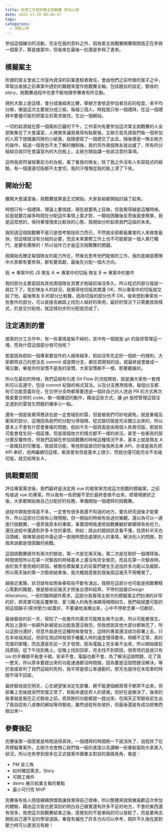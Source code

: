 ```yaml
---
title: 好想工作室的案主挑戰賽 參加心得
date: 2022-11-28 08:40:47
tags:
categories:
  - 活動心得
---
```


參加這個練功的活動，完全在我的意料之外，因為案主挑戰賽開賽期間我正在參與一個案子，算是接案中，但後來在最後一刻還是參與了進來。

<!--more-->

## 模擬案主

所謂的案主會由工作室內資深的前輩進駐者擔任，會由他們之前所做的案子之中，萃取出直接之前專案中遇到的難題來當作挑戰賽主軸，包括題目的設定，驗收的 story，挑戰賽過程中也會不斷地跟參賽者有所互動。

規則大致上是這樣，會分成幾組來比賽，舉辦方會依造參加者目前的程度，來平均分隊，像是這次主要就分成三組，每組三個人，時程就只有一個禮拜，在這一個禮拜中要儘可能的把案主的需求做完，生出一個網站。

一切的起源就在那一個風和日麗的下午，工作室內有要參加這次案主挑戰賽的人全部聚集在了大會議室，人微微多讓我覺得有點緊張，主辦方首先請我們每一個參加的人寫下想跟誰同隊的小紙張，我隨便寫了一個便交了出去，隨後便是一陣主辦方的操作，經過一個我也不太了解的機制後，我的另外兩個隊友就出爐了，所有的分組組合就印在會議室內的大白板上，主辦方開始講一些該注意的事項。

這時我突然凝視著前方的白板，看了看我的隊友，除了我之外沒有人有寫程式的經驗，有一個還連切版都不太會切，我的汗慢慢從我的臉上滑了下來。

## 開始分配

離開大會議室後，挑戰賽就算是正式開始，大家各組都開始討論了起來。

時間只有一個禮拜，理論上要很趕，現在就要馬上狂做，但我覺得越是這種時候，前面就要花越多時間在分配這件事情上面才對，一開始困難後反而後面會簡單，我是這麼想的，保持著慢慢來比較快的心態，我開始分析起來我們這組的未來。

我知道這個挑戰賽不是只是想考驗技術力而已，不然就全部都最厲害的人來做會最快，但這樣就沒有分組的必要，而且未來實際工作上也不可能都是一個人單打獨鬥，是要有團隊的！所以協作力才是這次挑戰賽的關鍵。

我開始去確定每個隊友的能力所在，然後去思考他們能做的工作，我的底線是團隊中大家都有要參與，都有要貢獻，最後先分配一個大方向。

我 => 專案中的 JS
隊友 A => 專案中的切版
隊友 B => 專案中的套件

我的部分主要是因為其他兩個隊友其實才剛碰前端沒多久，所以程式的部分我就一肩扛下了，至於隊友Ａ的狀況，我覺得他切版其實還 OK，所以專案中的切版就交給了他，最後隊友 B 的部分比較難，因為切版的部分也不 OK，後來想到專案有一些套件的部分，可以直接去網路上找別人做好的來用，最好的情況下只需要改改樣式，於是交付給他，就這樣初步的分配就完成了。

## 注定遇到的雷

接案的分工合作中，有一些事情是躲不掉的，其中有一個就是 git 的版控管理這一塊，而為什麼這個部分很可怕呢？

那是因為假如一個專案要協作的人越來越多，假如沒有先定好一個統一的規則，大家都照自己的想法去 commit 或是開分支，都任君開發的話，就最終就會變成一場災難，畢竟你的習慣不是我的習慣，大家習慣都不一樣，那要聽誰的。

所以在最初的時候，我們這組有引進 Git Flow 的流程開發，就是讓大家有一套規則可以去遵守，包括 commit 紀錄的格式寫法，以及分支應用情境，每個分支都有它功能意義存在，在合併分支時都需要透過一個非自己的人透過 PR 的方式再次檢查要合併的 code，做一個確認的動作，藉由這些方式，讓 git 版控管理這個注定遇到的雷發生問題的機率小一點。

還有一個是我覺得應該也是一定會碰到的雷，但是被我們巧妙地避免，就是重複及衝突的部分，這塊因為我們的分配分得很開，程式跟切版是完全獨立出來的，所以基本上不會有什麼會重複的問題，假如今天一個頁面是由兩個人負責切版，那就有可能會發生同一個區塊，但是兩個地方的樣式都不一樣的狀況，甚至一些衝突的部分要反覆修改，但我們這組在參加挑戰賽的時候這種情況不多，基本上就是隊友 A 一直瘋狂的切著版，我就寫功能，等他把版面切好後我再去串 API，亦或是我先把 API 串好，他再繼續切這樣，衝突會有但是基本上很少，而我也僅可能完全不去碰切版，就交給隊友Ａ。

## 挑戰賽期間

評估專案需求後，我們最終是決定用 vue 的框架來完成這次挑戰的模擬案，之前有接過 vue 的專案，所以我有一些把握不至於最終會做不出來，把環境建好之後，大家都開始做自己分配好的任務，準備開始一個禮拜的挑戰賽。

過程中跟我想得差不多，一定會有很多我還不知道的地方，要先研究過後才能實作，所以這部分已經有心理預期，但一開始的時候有些過份樂觀，還以為可以一邊進行挑戰賽，一邊弄我原本的專案，事實證明我連把挑戰賽顧好都顯得有些吃力，還在過程中還遇到許多卡住的事情，例如：跳出的錯誤訊息看不懂，找資料半天也沒頭緒，做專案過程中還必須一直撥時間去處理別人的事情，解決別人的問題，對我來說都是很困難的挑戰。

這個挑戰賽總共有兩次的驗收，第一次是在兩天後，第二次是在剛好一個禮拜後，時間很短所以在第一次驗收的時候基本上還沒有完全做完，而且在第一次驗收時，由於我不會拒絕的原因，被擔任模擬業主的前輩們硬生生追加許多功能以及細節，所以兩天後的第一次驗收結束後，我大概就感覺到我後面這幾天不用睡覺了。

越接近尾聲，狀況就有如雨後春筍般不斷有湧出，我猜在這部分也可能是挑戰賽精心策劃的難題，像是驗收前幾天才把後台資料給齊，不停的設變(Design Alteration)，一些的臨時額外需求，這部分我覺得主辦方的模擬案主們扮演的非常的好，把真實可能反覆無常，愛刁難人的角色演繹得栩栩如生，我們組就盡可能的把這個鍋子(需求壓力)給蓋好，不要讓他滿爆出來，心中不停默念著一切都好。

最後驗收的前一天，得知了一些套件的需求可能隊友做不出來，所以可能要我生，再加上還有一些額外新被提出功能我還沒做完，但我想說其他大部分都做完了，所以這部分還好，但意外就是在這種時候會發生，這時的專案還沒成功部署上去，只在本地端測試，但卻在測試時發現手機載入時的速度慢得要命，明顯不正常，真的完蛋的那種，而且還是在前一天才發現，因為電腦上完全看不出來，所以開始瘋狂找原因，從下午找到晚上，從晚上找到回家，完全找不到原因，很奇怪的是就只有 ios 的手機跟平板會卡頓，安卓不會，電腦也都不會，為了解決這個問題，花了我一整天，所以原本要趕出來的功能通通都沒時間做，因為要是這個問題沒解決，等於直接宣判了我們這組的死刑，我平常是搭公車通勤的，那天也是待在末班車的時間不得不回家。

最終驗收就在明天，心生絕望後決定先部署，總不能連個網頁樣子都弄不出來，但部署上去後就突然恢復正常了，有點命運捉弄人的感覺，但好在是解決了，後來的故事就是我在正式驗收之前，把其餘的功能都趕一趕出來，在隔天正常驗收前生出了我自認有八成像的網站等待驗收，雖然過程有些坡折，但最後還是有成功把東西做出來～

## 參賽後記

完賽後第一個感覺是時間過得真快，一個禮拜的時間刷一下就消失了，過程除了在弄模擬專案外，主辦方也會關心我們每一組的進度以及講解一些重點幫助大家進入狀況，所以也有學到很多在正式接案中跟業主對談的眉眉角角，像是：

- PM 金三角
- 如何確認需求，Story
- 可開工條件
- demo 展示給業主看的要點
- 最小可行性 MVP

完賽後有些人陸陸續續誇獎我讓我覺得自己很棒，所以整體來說我蠻喜歡這次參加的體驗，藉由這次我也更深刻的明白自己確實還有許多不足的地方，不會的東西還有很多，我想這次挑戰賽結束之後，感覺到的不是單純的可以放鬆了，而是要再去開拓自己還不足的學習道路，畢竟有補充了許多方向可以參考，期許不久後在面對壓力時可以更游刃有餘！
